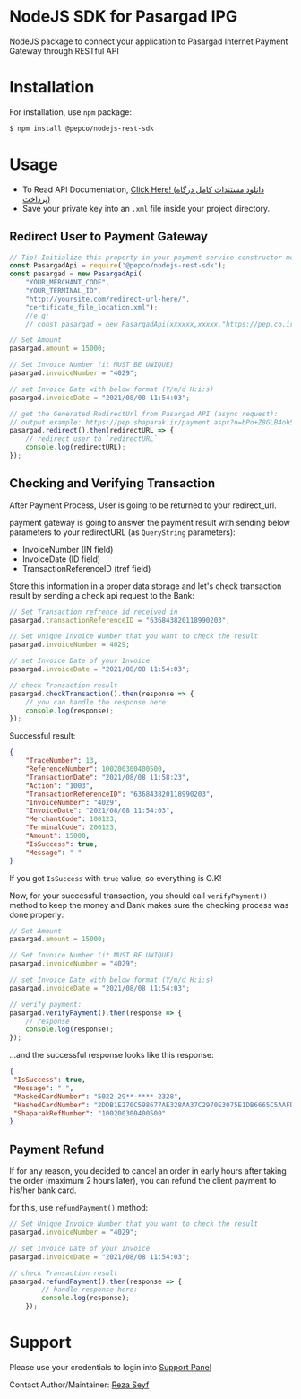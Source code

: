 # NodeJS SDK for Pasargad IPG
NodeJS package to connect your application to Pasargad Internet Payment Gateway through RESTful API

# Installation
For installation, use `npm` package:

```bash
$ npm install @pepco/nodejs-rest-sdk
```

# Usage
 - To Read API Documentation, [Click Here! (دانلود مستندات کامل درگاه پرداخت)](https://www.pep.co.ir/wp-content/uploads/2019/06/1-__PEP_IPG_REST-13971020.Ver3_.00.pdf)
 - Save your private key into an `.xml` file inside your project directory.

## Redirect User to Payment Gateway
```js
// Tip! Initialize this property in your payment service constructor method!
const PasargadApi = require('@pepco/nodejs-rest-sdk');
const pasargad = new PasargadApi(
    "YOUR_MERCHANT_CODE",
    "YOUR_TERMINAL_ID",
    "http://yoursite.com/redirect-url-here/",
    "certificate_file_location.xml"); 
    //e.q: 
    // const pasargad = new PasargadApi(xxxxxx,xxxxx,"https://pep.co.ir/ipgtest","cert.xml");

// Set Amount
pasargad.amount = 15000;

// Set Invoice Number (it MUST BE UNIQUE) 
pasargad.invoiceNumber = "4029";

// set Invoice Date with below format (Y/m/d H:i:s)
pasargad.invoiceDate = "2021/08/08 11:54:03";

// get the Generated RedirectUrl from Pasargad API (async request):
// output example: https://pep.shaparak.ir/payment.aspx?n=bPo+Z8GLB4oh5W0KVNohihxCu1qBB3kziabGvO1xqg8Y=  
pasargad.redirect().then(redirectURL => {
    // redirect user to `redirectURL`
    console.log(redirectURL);
});
```

## Checking and Verifying Transaction
After Payment Process, User is going to be returned to your redirect_url.

payment gateway is going to answer the payment result with sending below parameters to your redirectURL (as `QueryString` parameters):
 - InvoiceNumber (IN field) 
 - InvoiceDate (ID field) 
 - TransactionReferenceID (tref field) 

Store this information in a proper data storage and let's check transaction result by sending a check api request to the Bank:

```js
// Set Transaction refrence id received in 
pasargad.transactionReferenceID = "636843820118990203";

// Set Unique Invoice Number that you want to check the result
pasargad.invoiceNumber = 4029;

// set Invoice Date of your Invoice
pasargad.invoiceDate = "2021/08/08 11:54:03";

// check Transaction result
pasargad.checkTransaction().then(response => {
    // you can handle the response here:
    console.log(response);
});
```

Successful result:
```json
{
    "TraceNumber": 13,
    "ReferenceNumber": 100200300400500,
    "TransactionDate": "2021/08/08 11:58:23",
    "Action": "1003",
    "TransactionReferenceID": "636843820118990203",
    "InvoiceNumber": "4029",
    "InvoiceDate": "2021/08/08 11:54:03",
    "MerchantCode": 100123,
    "TerminalCode": 200123,
    "Amount": 15000,
    "IsSuccess": true,
    "Message": " "
}
```
If you got `IsSuccess` with `true` value, so everything is O.K!

Now, for your successful transaction, you should call `verifyPayment()` method to keep the money and Bank makes sure the checking process was done properly:


```js
// Set Amount
pasargad.amount = 15000;

// Set Invoice Number (it MUST BE UNIQUE) 
pasargad.invoiceNumber = "4029";

// set Invoice Date with below format (Y/m/d H:i:s)
pasargad.invoiceDate = "2021/08/08 11:54:03";

// verify payment:
pasargad.verifyPayment().then(response => {
    // response
    console.log(response);
});
```

...and the successful response looks like this response:
```json
{
 "IsSuccess": true,
 "Message": " ",
 "MaskedCardNumber": "5022-29**-****-2328",
 "HashedCardNumber": "2DDB1E270C598677AE328AA37C2970E3075E1DB6665C5AAFD131C59F7FAD99F23680536B07C140D24AAD8355EA9725A5493AC48E0F48E39D50B54DB906958182",
 "ShaparakRefNumber": "100200300400500"
}

```

## Payment Refund
If for any reason, you decided to cancel an order in early hours after taking the order (maximum 2 hours later), you can refund the client payment to his/her bank card.

for this, use `refundPayment()` method:

```js
// Set Unique Invoice Number that you want to check the result
pasargad.invoiceNumber = "4029";

// set Invoice Date of your Invoice
pasargad.invoiceDate = "2021/08/08 11:54:03";

// check Transaction result    
pasargad.refundPayment().then(response => {
        // handle response here:
        console.log(response);
    });
```

# Support
Please use your credentials to login into [Support Panel](https://my.pep.co.ir)

Contact Author/Maintainer: [Reza Seyf](https://twitter.com/seyfcode) 